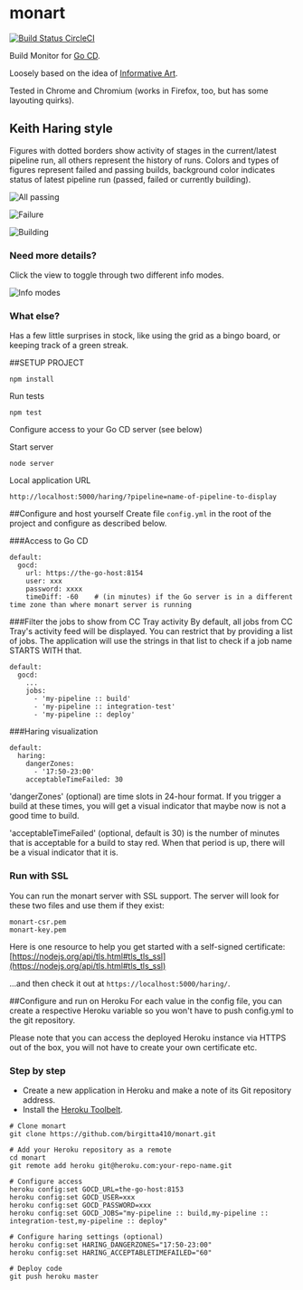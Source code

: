monart
=======
[![Build Status CircleCI](https://circleci.com/gh/birgitta410/monart.png?circle-token=bb39349ba9139a191948745e7adeb73a41c0eca1)](https://circleci.com/gh/birgitta410/monart/)

Build Monitor for [Go CD](http://go.cd).

Loosely based on the idea of [Informative Art](http://www.cse.chalmers.se/research/group/idc/ituniv/kurser/07/idproj/papers/p103-redstrom.pdf).

Tested in Chrome and Chromium (works in Firefox, too, but has some layouting quirks).

## Keith Haring style

Figures with dotted borders show activity of stages in the current/latest pipeline run, all others represent
the history of runs. Colors and types of figures represent failed and passing builds, background color indicates status
of latest pipeline run (passed, failed or currently building).


![All passing](designs/haring/sample_passed.png?raw=true "All good")

![Failure](designs/haring/sample_failed.png?raw=true "Failure")

![Building](designs/haring/sample_building.png?raw=true "Currently building")

### Need more details?

Click the view to toggle through two different info modes.

![Info modes](designs/haring/info_modes.png?raw=true "Info modes")

### What else?
Has a few little surprises in stock, like using the grid as a bingo board, or keeping track of a green streak.

##SETUP PROJECT
```
npm install
```

Run tests
```
npm test
```

Configure access to your Go CD server (see below)

Start server
```
node server
```

Local application URL
```
http://localhost:5000/haring/?pipeline=name-of-pipeline-to-display
```

##Configure and host yourself
Create file `config.yml` in the root of the project and configure as described below.

###Access to Go CD
```
default:
  gocd:
    url: https://the-go-host:8154
    user: xxx
    password: xxxx
    timeDiff: -60    # (in minutes) if the Go server is in a different time zone than where monart server is running
```

###Filter the jobs to show from CC Tray activity
By default, all jobs from CC Tray's activity feed will be displayed. You can restrict that by providing a list of jobs. The application will use the strings in that list to check if a job name STARTS WITH that.
```
default:
  gocd:
    ...
    jobs:
      - 'my-pipeline :: build'
      - 'my-pipeline :: integration-test'
      - 'my-pipeline :: deploy'
```
###Haring visualization
```
default:
  haring:
    dangerZones:
      - '17:50-23:00'
    acceptableTimeFailed: 30
```
'dangerZones' (optional) are time slots in 24-hour format. If you trigger a build at these times, you will get a visual indicator that maybe now is not a good time to build.

'acceptableTimeFailed' (optional, default is 30) is the number of minutes that is acceptable for a build to stay red. When that period is up, there will be a visual indicator that it is.

### Run with SSL
You can run the monart server with SSL support. The server will look for these two files and use them if they exist:
```
monart-csr.pem
monart-key.pem
```
Here is one resource to help you get started with a self-signed certificate:
[https://nodejs.org/api/tls.html#tls_tls_ssl](https://nodejs.org/api/tls.html#tls_tls_ssl)

...and then check it out at `https://localhost:5000/haring/`.

##Configure and run on Heroku
For each value in the config file, you can create a respective Heroku variable so you won't have to push config.yml to the git repository.

Please note that you can access the deployed Heroku instance via HTTPS out of the box, you will not have to create your own certificate etc.

### Step by step
- Create a new application in Heroku and make a note of its Git repository address.
- Install the [Heroku Toolbelt](https://toolbelt.heroku.com).

```
# Clone monart
git clone https://github.com/birgitta410/monart.git

# Add your Heroku repository as a remote
cd monart
git remote add heroku git@heroku.com:your-repo-name.git

# Configure access
heroku config:set GOCD_URL=the-go-host:8153
heroku config:set GOCD_USER=xxx
heroku config:set GOCD_PASSWORD=xxx
heroku config:set GOCD_JOBS="my-pipeline :: build,my-pipeline :: integration-test,my-pipeline :: deploy"

# Configure haring settings (optional)
heroku config:set HARING_DANGERZONES="17:50-23:00"
heroku config:set HARING_ACCEPTABLETIMEFAILED="60"

# Deploy code
git push heroku master

```
